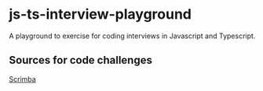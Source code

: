 # js-ts-interview-playground
A playground to exercise for coding interviews in Javascript and Typescript.


## Sources for code challenges

[Scrimba](https://scrimba.com/frontend-interview-tips-c01u)
